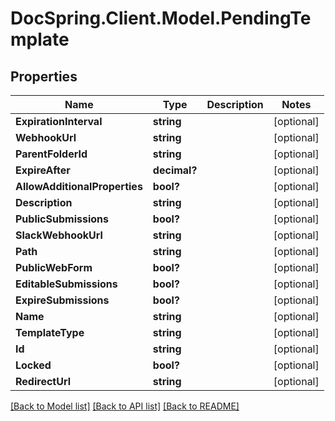 # DocSpring.Client.Model.PendingTemplate
## Properties

Name | Type | Description | Notes
------------ | ------------- | ------------- | -------------
**ExpirationInterval** | **string** |  | [optional] 
**WebhookUrl** | **string** |  | [optional] 
**ParentFolderId** | **string** |  | [optional] 
**ExpireAfter** | **decimal?** |  | [optional] 
**AllowAdditionalProperties** | **bool?** |  | [optional] 
**Description** | **string** |  | [optional] 
**PublicSubmissions** | **bool?** |  | [optional] 
**SlackWebhookUrl** | **string** |  | [optional] 
**Path** | **string** |  | [optional] 
**PublicWebForm** | **bool?** |  | [optional] 
**EditableSubmissions** | **bool?** |  | [optional] 
**ExpireSubmissions** | **bool?** |  | [optional] 
**Name** | **string** |  | [optional] 
**TemplateType** | **string** |  | [optional] 
**Id** | **string** |  | [optional] 
**Locked** | **bool?** |  | [optional] 
**RedirectUrl** | **string** |  | [optional] 

[[Back to Model list]](../README.md#documentation-for-models) [[Back to API list]](../README.md#documentation-for-api-endpoints) [[Back to README]](../README.md)

